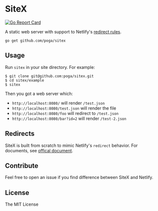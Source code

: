 # SiteX

[![Go Report Card](https://goreportcard.com/badge/github.com/poga/sitex)](https://goreportcard.com/report/github.com/poga/sitex)

A static web server with support to Netlify's [redirect rules](https://www.netlify.com/docs/redirects/).

`go get github.com/poga/sitex`

## Usage

Run `sitex` in your site directory. For example:

```
$ git clone git@github.com:poga/sitex.git
$ cd sitex/example
$ sitex
```
Then you got a web server which:

* `http://localhost:8080/` will render `/test.json`
* `http://localhost:8080/test.json` will render the file
* `http://localhost:8080/foo` will redirect to `/test.json`
* `http://localhost:8080/bar?id=2` will render `/test-2.json`

## Redirects

SiteX is built from scratch to mimic Netlify's `redirect` behavior. For documents, see [offical document](https://www.netlify.com/docs/redirects/).

## Contribute

Feel free to open an issue if you find difference between SiteX and Netlify.

## License

The MIT License

